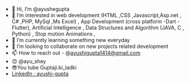 - 👋 Hi, I’m @ayushegupta
- 👀 I’m interested in web development (HTML ,CSS ,Javascript,Asp.net , C# ,PHP, MySql ,Ms Excel) , App Development (cross platform -Dart -Flutter), Artificial Intelligence , Data Structures and Algorithm (JAVA, C , Python) , Stop motion Animations ,
- 🌱 I’m currently learning something new everyday 
- 💞️ I’m looking to collaborate on new projects related development
- 📫 How to reach out - @ayushigupta1414@gmail.com
- 😊 @ayu_shey  
- 😎You tube Guptaji.ki_ladki
- 	[LinkedIn : ayushi-gupta](https://www.linkedin.com/in/ayushi-gupta-854058189/)

